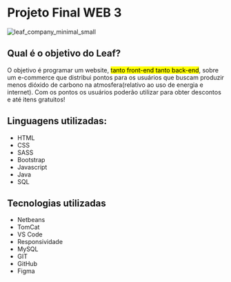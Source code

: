 # Projeto Final WEB 3 

![leaf_company_minimal_small](https://github.com/user-attachments/assets/121f83f5-33e2-41fa-bcd2-160c079d15e5)

## Qual é o objetivo do Leaf? 
<p>
  O objetivo é programar um website, <mark>tanto front-end tanto back-end</mark>, sobre um e-commerce que distribui pontos para os usuários que buscam produzir menos dióxido de carbono na atmosfera(relativo ao uso de energia e internet).
  Com os pontos os usuários poderão utilizar para obter descontos e até itens gratuitos! 
</p>

## Linguagens utilizadas:
<ul>
  <li>HTML</li>
  <li>CSS</li>
  <li>SASS</li>
  <li>Bootstrap</li>
  <li>Javascript</li>
  <li>Java</li>
  <li>SQL</li>
</ul>

## Tecnologias utilizadas  
<ul>
  <li>Netbeans</li>
  <li>TomCat</li>
  <li>VS Code</li>
  <li>Responsividade</li>
  <li>MySQL</li>
  <li>GIT</li>
  <li>GitHub</li>
  <li>Figma</li>
</ul>

